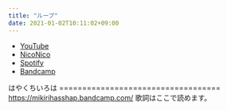 ```yaml
---
title: "ループ"
date: 2021-01-02T10:11:02+09:00
---
```


- [YouTube](https://www.youtube.com/watch?hA-wXm9u_Ik)
- [NicoNico](https://nico.ms/sm38060319)
- [Spotify](https://open.spotify.com/track/0tMORfRlFkVudd33fzqC1N)
- [Bandcamp](https://mikirihasshap.bandcamp.com/track/--176)

はやくちいろは =================================== https://mikirihasshap.bandcamp.com/ 歌詞はここで読めます。